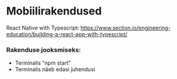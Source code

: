 # Mobiilirakendused

React Native with Typescript: https://www.section.io/engineering-education/building-a-react-app-with-typescript/

### Rakenduse jooksmiseks:
* Terminalis "npm start"
* Terminalis näeb edasi juhendusi
